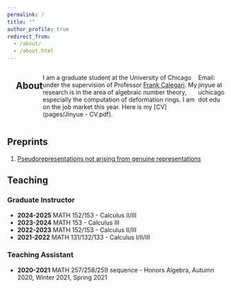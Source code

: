 ```yaml
---
permalink: /
title: ""
author_profile: true
redirect_from: 
  - /about/
  - /about.html
---
```

<div style="display: flex; align-items: flex-start;">
  <div style="flex: 1; padding-right: 20px;">
</div>
  
## About

I am a graduate student at the University of Chicago under the supervision of Professor [Frank Calegari](https://math.uchicago.edu/~fcale/). My research is in the area of algebraic number theory, especially the computation of deformation rings. I am on the job market this year. Here is my [CV](pages/Jinyue - CV.pdf).

Email: jinyue at uchicago dot edu


<div style="flex: 1; text-align: center;">
  <img src="images/IMG_4530.png" alt="Profile Image" style="max-width: 100%; height: auto; border-radius: 0;">
</div>
</div>

## Preprints

1. [Pseudorepresentations not arising from genuine representations](https://arxiv.org/abs/2310.16953)

## Teaching

### Graduate Instructor 
- **2024-2025** MATH 152/153 - Calculus II/III
- **2023-2024** MATH 153 - Calculus III
- **2022-2023** MATH 152/153 - Calculus II/III
- **2021-2022** MATH 131/132/133 - Calculus I/II/III

### Teaching Assistant
- **2020-2021** MATH 257/258/259 sequence - Honors Algebra, Autumn 2020, Winter 2021, Spring 2021
